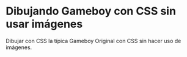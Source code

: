 # Dibujando Gameboy con CSS sin usar imágenes

Dibujar con CSS la típica Gameboy Original con CSS sin hacer uso de imágenes.
